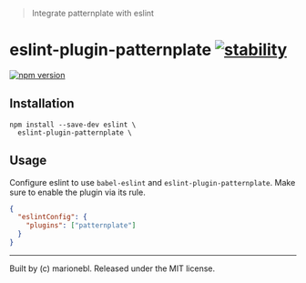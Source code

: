 > Integrate patternplate with eslint

# eslint-plugin-patternplate [![stability][0]][1]

[![npm version][2]][3]


## Installation

```shell
npm install --save-dev eslint \
  eslint-plugin-patternplate \
```

## Usage

Configure eslint to use `babel-eslint` and `eslint-plugin-patternplate`.
Make sure to enable the plugin via its rule.

```json
{
  "eslintConfig": {
    "plugins": ["patternplate"]
  }
}
```

---
Built by (c) marionebl. Released under the MIT license.


[0]: https://img.shields.io/badge/stability-experimental-orange.svg?style=flat-square
[1]: https://nodejs.org/api/documentation.html#documentation_stability_index
[2]: https://img.shields.io/npm/v/eslint-plugin-patternplate.svg?style=flat-square
[3]: https://npmjs.org/package/eslint-plugin-patternplate
